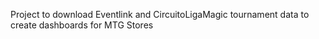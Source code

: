 Project to download Eventlink and CircuitoLigaMagic tournament data to create dashboards for MTG Stores
